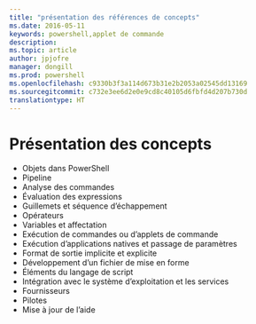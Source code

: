 ```yaml
---
title: "présentation des références de concepts"
ms.date: 2016-05-11
keywords: powershell,applet de commande
description: 
ms.topic: article
author: jpjofre
manager: dongill
ms.prod: powershell
ms.openlocfilehash: c9330b3f3a114d673b31e2b2053a02545dd13169
ms.sourcegitcommit: c732e3ee6d2e0e9cd8c40105d6fbfd4d207b730d
translationtype: HT
---
```

# <a name="understanding-concepts"></a>Présentation des concepts

*  Objets dans PowerShell  
*  Pipeline
*  Analyse des commandes
*  Évaluation des expressions
*  Guillemets et séquence d’échappement
*  Opérateurs
*  Variables et affectation
*  Exécution de commandes ou d’applets de commande
*  Exécution d’applications natives et passage de paramètres
*  Format de sortie implicite et explicite
*  Développement d’un fichier de mise en forme
*  Éléments du langage de script
*  Intégration avec le système d’exploitation et les services
*  Fournisseurs
*  Pilotes
*  Mise à jour de l’aide 

